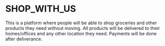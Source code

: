 # SHOP_WITH_US
This is a platform where people will be able to shop groceries and other products they need without moving. All products will be delivered to their homes/offices and any other location they need. Payments will be done after deliverance. 
